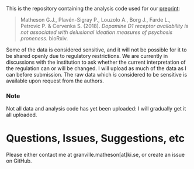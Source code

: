 
This is the repository containing the analysis code used for our [preprint](https://www.biorxiv.org/content/early/2018/05/14/321646):

> Matheson G.J., Plavén-Sigray P., Louzolo A., Borg J., Farde L., Petrovic P. & Cervenka S. (2018). *Dopamine D1 receptor availability is not associated with delusional ideation measures of psychosis proneness.* bioRxiv.

Some of the data is considered sensitive, and it will not be possible for it to be shared openly due to regulatory restrictions. We are currently in discussions with the institution to ask whether the current interpretation of the regulation can or will be changed. I will upload as much of the data as I can before submission. The raw data which *is* considered to be sensitive is available upon request from the authors.

### Note

Not all data and analysis code has yet been uploaded: I will gradually get it all uploaded.

Questions, Issues, Suggestions, etc
===================================

Please either contact me at granville.matheson\[at\]ki.se, or create an issue on GitHub.

<!-- README.md is generated from README.Rmd. Please edit that file -->
